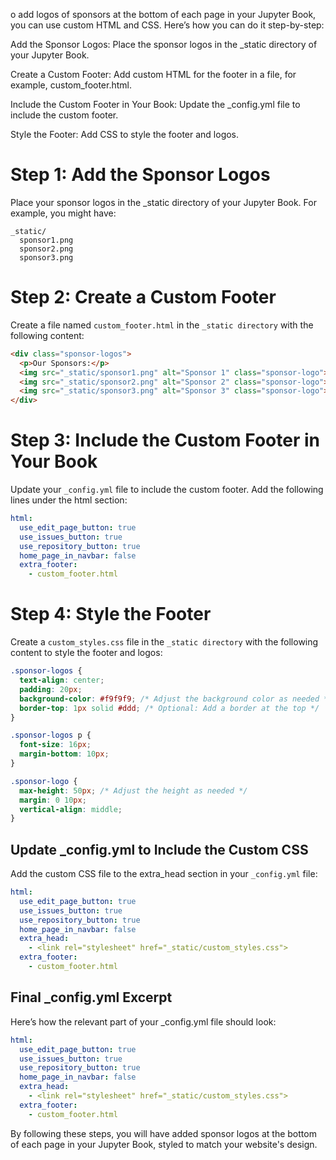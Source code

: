 o add logos of sponsors at the bottom of each page in your Jupyter Book, you can use custom HTML and CSS. Here’s how you can do it step-by-step:

Add the Sponsor Logos: Place the sponsor logos in the _static directory of your Jupyter Book.

Create a Custom Footer: Add custom HTML for the footer in a file, for example, custom_footer.html.

Include the Custom Footer in Your Book: Update the _config.yml file to include the custom footer.

Style the Footer: Add CSS to style the footer and logos.

# Step 1: Add the Sponsor Logos
Place your sponsor logos in the _static directory of your Jupyter Book. For example, you might have:

```shell
_static/
  sponsor1.png
  sponsor2.png
  sponsor3.png
```
# Step 2: Create a Custom Footer
Create a file named ```custom_footer.html``` in the ```_static directory``` with the following content:
```html
<div class="sponsor-logos">
  <p>Our Sponsors:</p>
  <img src="_static/sponsor1.png" alt="Sponsor 1" class="sponsor-logo">
  <img src="_static/sponsor2.png" alt="Sponsor 2" class="sponsor-logo">
  <img src="_static/sponsor3.png" alt="Sponsor 3" class="sponsor-logo">
</div>
```

# Step 3: Include the Custom Footer in Your Book
Update your ```_config.yml``` file to include the custom footer. Add the following lines under the html section:
```yml
html:
  use_edit_page_button: true
  use_issues_button: true
  use_repository_button: true
  home_page_in_navbar: false
  extra_footer:
    - custom_footer.html
```

# Step 4: Style the Footer
Create a ```custom_styles.css``` file in the ```_static directory``` with the following content to style the footer and logos:
```css
.sponsor-logos {
  text-align: center;
  padding: 20px;
  background-color: #f9f9f9; /* Adjust the background color as needed */
  border-top: 1px solid #ddd; /* Optional: Add a border at the top */
}

.sponsor-logos p {
  font-size: 16px;
  margin-bottom: 10px;
}

.sponsor-logo {
  max-height: 50px; /* Adjust the height as needed */
  margin: 0 10px;
  vertical-align: middle;
}
```
## Update _config.yml to Include the Custom CSS
Add the custom CSS file to the extra_head section in your ```_config.yml``` file:
```yml
html:
  use_edit_page_button: true
  use_issues_button: true
  use_repository_button: true
  home_page_in_navbar: false
  extra_head:
    - <link rel="stylesheet" href="_static/custom_styles.css">
  extra_footer:
    - custom_footer.html
```

## Final _config.yml Excerpt
Here’s how the relevant part of your _config.yml file should look:
```yml 
html:
  use_edit_page_button: true
  use_issues_button: true
  use_repository_button: true
  home_page_in_navbar: false
  extra_head:
    - <link rel="stylesheet" href="_static/custom_styles.css">
  extra_footer:
    - custom_footer.html
```
By following these steps, you will have added sponsor logos at the bottom of each page in your Jupyter Book, styled to match your website's design.